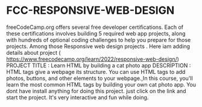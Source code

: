 # FCC-RESPONSIVE-WEB-DESIGN
freeCodeCamp.org offers several free developer certifications. Each of these certifications involves building 5 required web app projects,
along with hundreds of optional coding challenges to help you prepare for those projects. Among those Responsive web design projects . 
Here iam adding details about project ( https://www.freecodecamp.org/learn/2022/responsive-web-design/)
PROJECT TITLE : Learn HTML by building a cat photo app
DESCRIPTION : HTML tags give a webpage its structure. You can use HTML tags to add photos, buttons, and other elements to your webpage.,In this course, you'll learn the most common HTML tags by building your own cat photo app.
You dont have install anything for doing this project. just click on the link and start the project. It's very interactive and fun while  doing.
